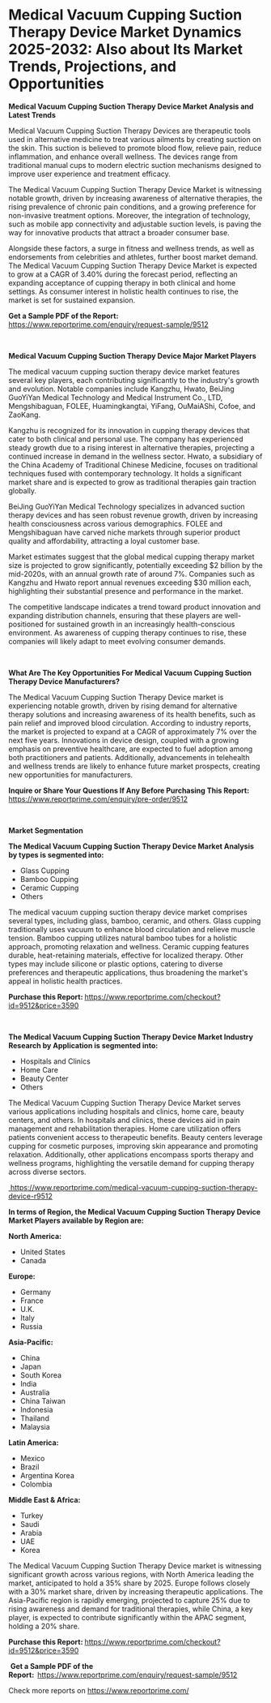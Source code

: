 <p><h1>Medical Vacuum Cupping Suction Therapy Device Market Dynamics 2025-2032: Also about Its Market Trends, Projections, and Opportunities</h1></p><p><strong>Medical Vacuum Cupping Suction Therapy Device Market Analysis and Latest Trends</strong></p>
<p><p>Medical Vacuum Cupping Suction Therapy Devices are therapeutic tools used in alternative medicine to treat various ailments by creating suction on the skin. This suction is believed to promote blood flow, relieve pain, reduce inflammation, and enhance overall wellness. The devices range from traditional manual cups to modern electric suction mechanisms designed to improve user experience and treatment efficacy.</p><p>The Medical Vacuum Cupping Suction Therapy Device Market is witnessing notable growth, driven by increasing awareness of alternative therapies, the rising prevalence of chronic pain conditions, and a growing preference for non-invasive treatment options. Moreover, the integration of technology, such as mobile app connectivity and adjustable suction levels, is paving the way for innovative products that attract a broader consumer base.</p><p>Alongside these factors, a surge in fitness and wellness trends, as well as endorsements from celebrities and athletes, further boost market demand. The Medical Vacuum Cupping Suction Therapy Device Market is expected to grow at a CAGR of 3.40% during the forecast period, reflecting an expanding acceptance of cupping therapy in both clinical and home settings. As consumer interest in holistic health continues to rise, the market is set for sustained expansion.</p></p>
<p><strong>Get a Sample PDF of the Report:&nbsp;</strong> <a href="https://www.reportprime.com/enquiry/request-sample/9512?utm_campaign=3178&utm_medium=2&utm_source=Github&utm_content=ia&utm_term=20032025&utm_id=medical-vacuum-cupping-suction-therapy-device">https://www.reportprime.com/enquiry/request-sample/9512</a></p>
<p>&nbsp;</p>
<p><strong>Medical Vacuum Cupping Suction Therapy Device Major Market Players</strong></p>
<p><p>The medical vacuum cupping suction therapy device market features several key players, each contributing significantly to the industry's growth and evolution. Notable companies include Kangzhu, Hwato, BeiJing GuoYiYan Medical Technology and Medical Instrument Co., LTD, Mengshibaguan, FOLEE, Huamingkangtai, YiFang, OuMaiAShi, Cofoe, and ZaoKang.</p><p>Kangzhu is recognized for its innovation in cupping therapy devices that cater to both clinical and personal use. The company has experienced steady growth due to a rising interest in alternative therapies, projecting a continued increase in demand in the wellness sector. Hwato, a subsidiary of the China Academy of Traditional Chinese Medicine, focuses on traditional techniques fused with contemporary technology. It holds a significant market share and is expected to grow as traditional therapies gain traction globally.</p><p>BeiJing GuoYiYan Medical Technology specializes in advanced suction therapy devices and has seen robust revenue growth, driven by increasing health consciousness across various demographics. FOLEE and Mengshibaguan have carved niche markets through superior product quality and affordability, attracting a loyal customer base.</p><p>Market estimates suggest that the global medical cupping therapy market size is projected to grow significantly, potentially exceeding $2 billion by the mid-2020s, with an annual growth rate of around 7%. Companies such as Kangzhu and Hwato report annual revenues exceeding $30 million each, highlighting their substantial presence and performance in the market.</p><p>The competitive landscape indicates a trend toward product innovation and expanding distribution channels, ensuring that these players are well-positioned for sustained growth in an increasingly health-conscious environment. As awareness of cupping therapy continues to rise, these companies will likely adapt to meet evolving consumer demands.</p></p>
<p>&nbsp;</p>
<p><strong>What Are The Key Opportunities For Medical Vacuum Cupping Suction Therapy Device Manufacturers?</strong></p>
<p><p>The Medical Vacuum Cupping Suction Therapy Device market is experiencing notable growth, driven by rising demand for alternative therapy solutions and increasing awareness of its health benefits, such as pain relief and improved blood circulation. According to industry reports, the market is projected to expand at a CAGR of approximately 7% over the next five years. Innovations in device design, coupled with a growing emphasis on preventive healthcare, are expected to fuel adoption among both practitioners and patients. Additionally, advancements in telehealth and wellness trends are likely to enhance future market prospects, creating new opportunities for manufacturers.</p></p>
<p><strong>Inquire or Share Your Questions If Any Before Purchasing This Report:</strong> <a href="https://www.reportprime.com/enquiry/pre-order/9512?utm_campaign=3178&utm_medium=2&utm_source=Github&utm_content=ia&utm_term=20032025&utm_id=medical-vacuum-cupping-suction-therapy-device">https://www.reportprime.com/enquiry/pre-order/9512</a></p>
<p>&nbsp;</p>
<p><strong>Market Segmentation</strong></p>
<p><strong>The Medical Vacuum Cupping Suction Therapy Device Market Analysis by types is segmented into:</strong></p>
<p><ul><li>Glass Cupping</li><li>Bamboo Cupping</li><li>Ceramic Cupping</li><li>Others</li></ul></p>
<p><p>The medical vacuum cupping suction therapy device market comprises several types, including glass, bamboo, ceramic, and others. Glass cupping traditionally uses vacuum to enhance blood circulation and relieve muscle tension. Bamboo cupping utilizes natural bamboo tubes for a holistic approach, promoting relaxation and wellness. Ceramic cupping features durable, heat-retaining materials, effective for localized therapy. Other types may include silicone or plastic options, catering to diverse preferences and therapeutic applications, thus broadening the market's appeal in holistic health practices.</p></p>
<p><strong>Purchase this Report:&nbsp;</strong><a href="https://www.reportprime.com/checkout?id=9512&price=3590&utm_campaign=3178&utm_medium=2&utm_source=Github&utm_content=ia&utm_term=20032025&utm_id=medical-vacuum-cupping-suction-therapy-device">https://www.reportprime.com/checkout?id=9512&price=3590</a></p>
<p>&nbsp;</p>
<p><strong>The Medical Vacuum Cupping Suction Therapy Device Market Industry Research by Application is segmented into:</strong></p>
<p><ul><li>Hospitals and Clinics</li><li>Home Care</li><li>Beauty Center</li><li>Others</li></ul></p>
<p><p>The Medical Vacuum Cupping Suction Therapy Device Market serves various applications including hospitals and clinics, home care, beauty centers, and others. In hospitals and clinics, these devices aid in pain management and rehabilitation therapies. Home care utilization offers patients convenient access to therapeutic benefits. Beauty centers leverage cupping for cosmetic purposes, improving skin appearance and promoting relaxation. Additionally, other applications encompass sports therapy and wellness programs, highlighting the versatile demand for cupping therapy across diverse sectors.</p></p>
<p><a href="https://www.reportprime.com/medical-vacuum-cupping-suction-therapy-device-r9512?utm_campaign=3178&utm_medium=2&utm_source=Github&utm_content=ia&utm_term=20032025&utm_id=medical-vacuum-cupping-suction-therapy-device">&nbsp;https://www.reportprime.com/medical-vacuum-cupping-suction-therapy-device-r9512</a></p>
<p><strong>In terms of Region, the Medical Vacuum Cupping Suction Therapy Device Market Players available by Region are:</strong></p>
<p>
    <p> <strong> North America: </strong>
        <ul>
            <li>United States</li>
            <li>Canada</li>
        </ul>
        </p> 
    <p> <strong> Europe: </strong>
        <ul>
            <li>Germany</li>
            <li>France</li>
            <li>U.K.</li>
            <li>Italy</li>
            <li>Russia</li>
        </ul>
        </p> 
    <p> <strong> Asia-Pacific: </strong>
        <ul>
            <li>China</li>
            <li>Japan</li>
            <li>South Korea</li>
            <li>India</li>
            <li>Australia</li>
            <li>China Taiwan</li>
            <li>Indonesia</li>
            <li>Thailand</li>
            <li>Malaysia</li>
        </ul>
        </p> 
    <p> <strong> Latin America: </strong>
        <ul>
            <li>Mexico</li>
            <li>Brazil</li>
            <li>Argentina Korea</li>
            <li>Colombia</li>
        </ul>
        </p> 
    <p> <strong> Middle East & Africa: </strong>
        <ul>
            <li>Turkey</li>
            <li>Saudi</li>
            <li>Arabia</li>
            <li>UAE</li>
            <li>Korea</li>
        </ul>
    </p>
    </p>
<p><p>The Medical Vacuum Cupping Suction Therapy Device market is witnessing significant growth across various regions, with North America leading the market, anticipated to hold a 35% share by 2025. Europe follows closely with a 30% market share, driven by increasing therapeutic applications. The Asia-Pacific region is rapidly emerging, projected to capture 25% due to rising awareness and demand for traditional therapies, while China, a key player, is expected to contribute significantly within the APAC segment, holding a 20% share.</p></p>
<p><strong>Purchase this Report: </strong><a href="https://www.reportprime.com/checkout?id=9512&price=3590&utm_campaign=3178&utm_medium=2&utm_source=Github&utm_content=ia&utm_term=20032025&utm_id=medical-vacuum-cupping-suction-therapy-device">https://www.reportprime.com/checkout?id=9512&price=3590</a></p>
<p>&nbsp;<strong>Get a Sample PDF of the Report:&nbsp;&nbsp;</strong><a href="https://www.reportprime.com/enquiry/request-sample/9512?utm_campaign=3178&utm_medium=2&utm_source=Github&utm_content=ia&utm_term=20032025&utm_id=medical-vacuum-cupping-suction-therapy-device">https://www.reportprime.com/enquiry/request-sample/9512</a></p>
<p><strong></strong></p>
<p>Check more reports on <a href="https://www.reportprime.com/?utm_campaign=3178&utm_medium=2&utm_source=Github&utm_content=ia&utm_term=20032025&utm_id=medical-vacuum-cupping-suction-therapy-device">https://www.reportprime.com/</a></p>